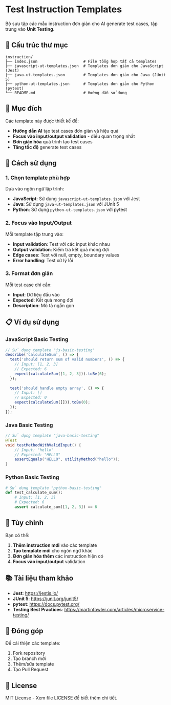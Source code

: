 # Test Instruction Templates

Bộ sưu tập các mẫu instruction đơn giản cho AI generate test cases, tập trung vào **Unit Testing**.

## 📁 Cấu trúc thư mục

```
instruction/
├── index.json                    # File tổng hợp tất cả templates
├── javascript-ut-templates.json  # Templates đơn giản cho JavaScript (Jest)
├── java-ut-templates.json        # Templates đơn giản cho Java (JUnit 5)
├── python-ut-templates.json      # Templates đơn giản cho Python (pytest)
└── README.md                     # Hướng dẫn sử dụng
```

## 🎯 Mục đích

Các template này được thiết kế để:

- **Hướng dẫn AI** tạo test cases đơn giản và hiệu quả
- **Focus vào input/output validation** - điều quan trọng nhất
- **Đơn giản hóa** quá trình tạo test cases
- **Tăng tốc độ** generate test cases

## 🚀 Cách sử dụng

### 1. Chọn template phù hợp

Dựa vào ngôn ngữ lập trình:

- **JavaScript**: Sử dụng `javascript-ut-templates.json` với Jest
- **Java**: Sử dụng `java-ut-templates.json` với JUnit 5  
- **Python**: Sử dụng `python-ut-templates.json` với pytest

### 2. Focus vào Input/Output

Mỗi template tập trung vào:

- **Input validation**: Test với các input khác nhau
- **Output validation**: Kiểm tra kết quả mong đợi
- **Edge cases**: Test với null, empty, boundary values
- **Error handling**: Test xử lý lỗi

### 3. Format đơn giản

Mỗi test case chỉ cần:

- **Input**: Dữ liệu đầu vào
- **Expected**: Kết quả mong đợi
- **Description**: Mô tả ngắn gọn

## 📋 Ví dụ sử dụng

### JavaScript Basic Testing

```javascript
// Sử dụng template "js-basic-testing"
describe('calculateSum', () => {
  test('should return sum of valid numbers', () => {
    // Input: [1, 2, 3]
    // Expected: 6
    expect(calculateSum([1, 2, 3])).toBe(6);
  });
  
  test('should handle empty array', () => {
    // Input: []
    // Expected: 0
    expect(calculateSum([])).toBe(0);
  });
});
```

### Java Basic Testing

```java
// Sử dụng template "java-basic-testing"
@Test
void testMethodWithValidInput() {
    // Input: "hello"
    // Expected: "HELLO"
    assertEquals("HELLO", utilityMethod("hello"));
}
```

### Python Basic Testing

```python
# Sử dụng template "python-basic-testing"
def test_calculate_sum():
    # Input: [1, 2, 3]
    # Expected: 6
    assert calculate_sum([1, 2, 3]) == 6
```

## 🔧 Tùy chỉnh

Bạn có thể:

1. **Thêm instruction mới** vào các template
2. **Tạo template mới** cho ngôn ngữ khác
3. **Đơn giản hóa thêm** các instruction hiện có
4. **Focus vào input/output** validation

## 📚 Tài liệu tham khảo

- **Jest**: https://jestjs.io/
- **JUnit 5**: https://junit.org/junit5/
- **pytest**: https://docs.pytest.org/
- **Testing Best Practices**: https://martinfowler.com/articles/microservice-testing/

## 🤝 Đóng góp

Để cải thiện các template:

1. Fork repository
2. Tạo branch mới
3. Thêm/sửa template
4. Tạo Pull Request

## 📄 License

MIT License - Xem file LICENSE để biết thêm chi tiết.
